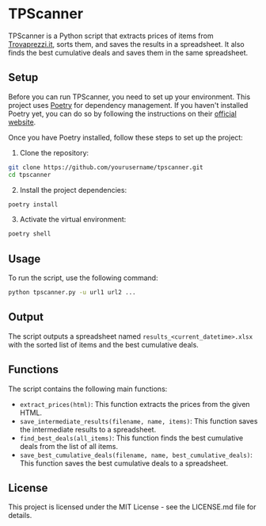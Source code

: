 # TPScanner

TPScanner is a Python script that extracts prices of items from [Trovaprezzi.it](https://www.trovaprezzi.it/), sorts them, and saves the results in a spreadsheet. It also finds the best cumulative deals and saves them in the same spreadsheet.

## Setup

Before you can run TPScanner, you need to set up your environment. This project uses [Poetry](https://python-poetry.org/) for dependency management. If you haven't installed Poetry yet, you can do so by following the instructions on their [official website](https://python-poetry.org/docs/#installation).

Once you have Poetry installed, follow these steps to set up the project:

1. Clone the repository:

```bash
git clone https://github.com/yourusername/tpscanner.git
cd tpscanner
```

2. Install the project dependencies:
```bash
poetry install
```

3. Activate the virtual environment:
```bash
poetry shell
```

## Usage

To run the script, use the following command:

```bash
python tpscanner.py -u url1 url2 ...
```

## Output

The script outputs a spreadsheet named `results_<current_datetime>.xlsx` with the sorted list of items and the best cumulative deals.

## Functions

The script contains the following main functions:

* `extract_prices(html)`: This function extracts the prices from the given HTML.
* `save_intermediate_results(filename, name, items)`: This function saves the intermediate results to a spreadsheet.
* `find_best_deals(all_items)`: This function finds the best cumulative deals from the list of all items.
* `save_best_cumulative_deals(filename, name, best_cumulative_deals)`: This function saves the best cumulative deals to a spreadsheet.

## License

This project is licensed under the MIT License - see the LICENSE.md file for details.
